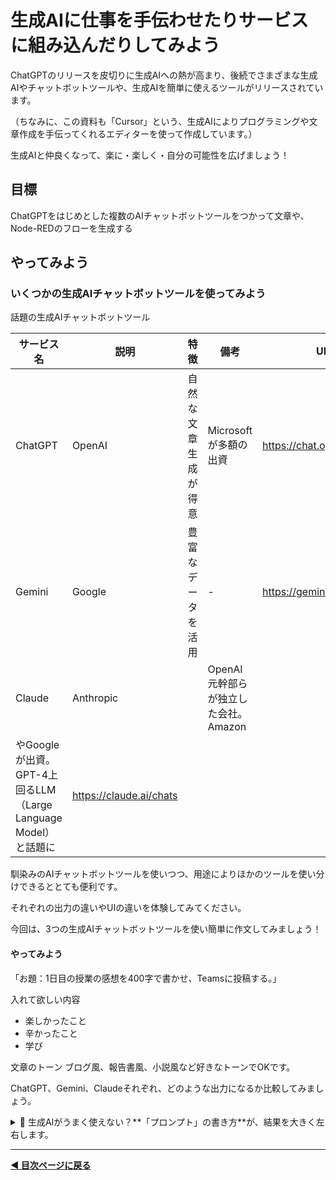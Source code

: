 # 生成AIに仕事を手伝わせたりサービスに組み込んだりしてみよう

ChatGPTのリリースを皮切りに生成AIへの熱が高まり、後続でさまざまな生成AIやチャットボットツールや、生成AIを簡単に使えるツールがリリースされています。

（ちなみに、この資料も「Cursor」という、生成AIによりプログラミングや文章作成を手伝ってくれるエディターを使って作成しています。）


生成AIと仲良くなって、楽に・楽しく・自分の可能性を広げましょう！


## 目標
ChatGPTをはじめとした複数のAIチャットボットツールをつかって文章や、Node-REDのフローを生成する


## やってみよう

### いくつかの生成AIチャットボットツールを使ってみよう


話題の生成AIチャットボットツール

| サービス名 | 説明 | 特徴 | 備考 | URL |
| ------------ | ---- | ---- | ---- | ---- |
| ChatGPT      | OpenAI | 自然な文章生成が得意 | Microsoftが多額の出資 | https://chat.openai.com/ |
| Gemini       | Google | 豊富なデータを活用 | - | https://gemini.google.com/ |
| Claude       | Anthropic |  | OpenAI元幹部らが独立した会社。Amazon
やGoogleが出資。GPT-4上回るLLM（Large Language Model）と話題に | https://claude.ai/chats |


馴染みのAIチャットボットツールを使いつつ、用途によりほかのツールを使い分けできるととても便利です。


それぞれの出力の違いやUIの違いを体験してみてください。



今回は、3つの生成AIチャットボットツールを使い簡単に作文してみましょう！



#### やってみよう

「お題：1日目の授業の感想を400字で書かせ、Teamsに投稿する。」

入れて欲しい内容
- 楽しかったこと
- 辛かったこと
- 学び

文章のトーン
ブログ風、報告書風、小説風など好きなトーンでOKです。



ChatGPT、Gemini、Claudeそれぞれ、どのような出力になるか比較してみましょう。


<details><summary>🌟 生成AIがうまく使えない？**「プロンプト」の書き方**が、結果を大きく左右します。</summary>

生成AIへの指示文章のことを「プロンプト」といいます。
[参考](https://japan.zdnet.com/article/35203152/)
これらのポイントを意識してプロンプトを作成することで、生成AIの出力結果を向上させることができます。

</details>





---

**[◀ 目次ページに戻る](./readme.md)**